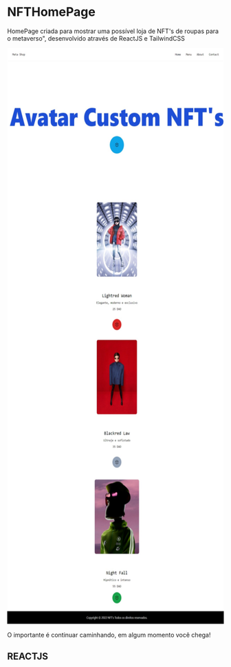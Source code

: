 # NFTHomePage



HomePage criada para mostrar uma possível loja de NFT's de roupas para o metaverso", desenvolvido através de ReactJS e TailwindCSS
<p align="center">
  <img width="620" height="1337" src="https://github.com/vinicius4006/NFTHomePage/blob/master/src/img/webpage.jpeg">
  
</p>



O importante é continuar caminhando, em algum momento você chega!
## REACTJS

